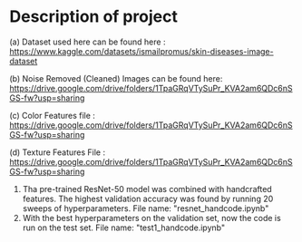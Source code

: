 # Description of project 


(a) Dataset used here can be found here             : https://www.kaggle.com/datasets/ismailpromus/skin-diseases-image-dataset  

(b) Noise Removed (Cleaned) Images can be found here: https://drive.google.com/drive/folders/1TpaGRqVTySuPr_KVA2am6QDc6nSGS-fw?usp=sharing

(c) Color Features file                             : https://drive.google.com/drive/folders/1TpaGRqVTySuPr_KVA2am6QDc6nSGS-fw?usp=sharing

(d) Texture Features File                           : https://drive.google.com/drive/folders/1TpaGRqVTySuPr_KVA2am6QDc6nSGS-fw?usp=sharing

1. Tha pre-trained ResNet-50 model was combined with handcrafted features. The highest validation accuracy was found by running 20 sweeps of hyperparameters. File name: "resnet_handcode.ipynb"
2. With the best hyperparameters on the validation set, now the code is run on the test set. File name: "test1_handcode.ipynb"
